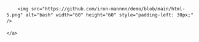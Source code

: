 <p>
    <a href="https://www.gnu.org/software/bash/" target="_blank" rel="noreferrer" style="text-decoration: none; list-style: none;"> 
        
        <img src="https://github.com/iron-mannnn/demo/blob/main/html-5.png" alt="bash" width="60" height="60" style="padding-left: 30px;" />

    </a>
</p>

